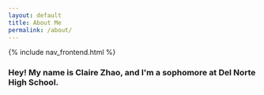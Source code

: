 ```yaml
---
layout: default
title: About Me
permalink: /about/
---
```


{% include nav_frontend.html %}

### Hey! My name is Claire Zhao, and I'm a sophomore at Del Norte High School.